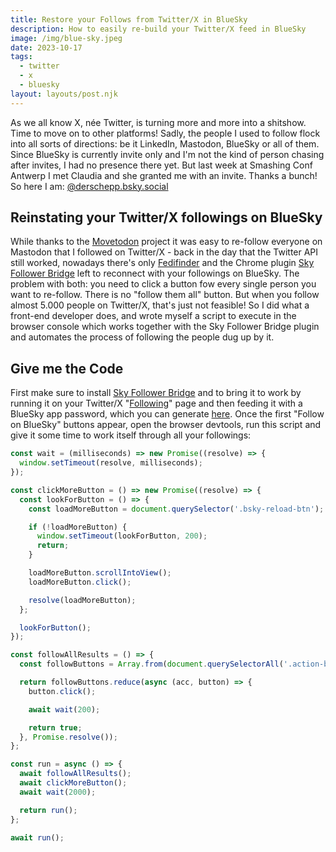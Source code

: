 ```yaml
---
title: Restore your Follows from Twitter/X in BlueSky
description: How to easily re-build your Twitter/X feed in BlueSky
image: /img/blue-sky.jpeg
date: 2023-10-17
tags:
  - twitter
  - x
  - bluesky
layout: layouts/post.njk
---
```

As we all know X, née Twitter, is turning more and more into a shitshow. Time to move on to other platforms! Sadly, the people I used to follow flock into all sorts of directions: be it LinkedIn, Mastodon, BlueSky or all of them. Since BlueSky is currently invite only and I'm not the kind of person chasing after invites, I had no presence there yet. But last week at Smashing Conf Antwerp I met Claudia and she granted me with an invite. Thanks a bunch! So here I am: [@derschepp.bsky.social](https://bsky.app/profile/derschepp.bsky.social)

## Reinstating your Twitter/X followings on BlueSky

While thanks to the [Movetodon](https://www.movetodon.org/) project it was easy to re-follow everyone on Mastodon that I followed on Twitter/X - back in the day that the Twitter API still worked, nowadays there's only [Fedifinder](https://fedifinder.glitch.me/) and the Chrome plugin [Sky Follower Bridge](https://chrome.google.com/webstore/detail/sky-follower-bridge/behhbpbpmailcnfbjagknjngnfdojpko) left to reconnect with your followings on BlueSky. The problem with both: you need to click a button fow every single person you want to re-follow. There is no "follow them all" button.  But when you follow almost 5.000 people on Twitter/X, that's just not feasible! So I did what a front-end developer does, and wrote myself a script to execute in the browser console which works together with the Sky Follower Bridge plugin and automates the process of following the people dug up by it.

## Give me the Code

First make sure to install [Sky Follower Bridge](https://chrome.google.com/webstore/detail/sky-follower-bridge/behhbpbpmailcnfbjagknjngnfdojpko) and to bring it to work by running it on your Twitter/X "[Following](https://twitter.com/following)" page and then feeding it with a BlueSky app password, which you can generate [here](https://bsky.app/settings/app-passwords). Once the first "Follow on BlueSky" buttons appear, open the browser devtools, run this script and give it some time to work itself through all your followings:

```js
const wait = (milliseconds) => new Promise((resolve) => {
  window.setTimeout(resolve, milliseconds);
});

const clickMoreButton = () => new Promise((resolve) => {
  const lookForButton = () => {
    const loadMoreButton = document.querySelector('.bsky-reload-btn');

    if (!loadMoreButton) {
      window.setTimeout(lookForButton, 200);
      return;
    }

    loadMoreButton.scrollIntoView();
    loadMoreButton.click();

    resolve(loadMoreButton);
  };

  lookForButton();
});

const followAllResults = () => {
  const followButtons = Array.from(document.querySelectorAll('.action-button:not(.action-button__being)'));

  return followButtons.reduce(async (acc, button) => {
    button.click();

    await wait(200);

    return true;
  }, Promise.resolve());
};

const run = async () => {
  await followAllResults();
  await clickMoreButton();
  await wait(2000);

  return run();
};

await run();
```

